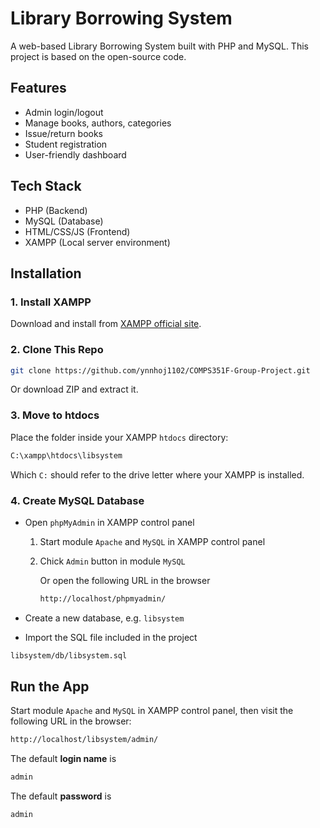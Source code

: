 # Library Borrowing System

A web-based Library Borrowing System built with PHP and MySQL. This project is based on the open-source code.

## Features

- Admin login/logout
- Manage books, authors, categories
- Issue/return books
- Student registration
- User-friendly dashboard

## Tech Stack

- PHP (Backend)
- MySQL (Database)
- HTML/CSS/JS (Frontend)
- XAMPP (Local server environment)

## Installation

### 1. Install XAMPP

Download and install from [XAMPP official site](https://www.apachefriends.org/index.html).

### 2. Clone This Repo

```bash
git clone https://github.com/ynnhoj1102/COMPS351F-Group-Project.git
```

Or download ZIP and extract it.

### 3. Move to htdocs

Place the folder inside your XAMPP `htdocs` directory:
```bash
C:\xampp\htdocs\libsystem
```
Which `C:` should refer to the drive letter where your XAMPP is installed.

### 4. Create MySQL Database

- Open `phpMyAdmin` in XAMPP control panel
    1. Start module `Apache` and `MySQL` in XAMPP control panel
    2. Chick `Admin` button in module `MySQL`
       
       Or open the following URL in the browser
       ```bash
       http://localhost/phpmyadmin/
       ```
       
- Create a new database, e.g. `libsystem`

- Import the SQL file included in the project
```bash
libsystem/db/libsystem.sql
```

## Run the App

Start module `Apache` and `MySQL` in XAMPP control panel, then visit the following URL in the browser:
```bash
http://localhost/libsystem/admin/
```
The default **login name** is
```bash
admin
```
The default **password** is 
```bash
admin
```

